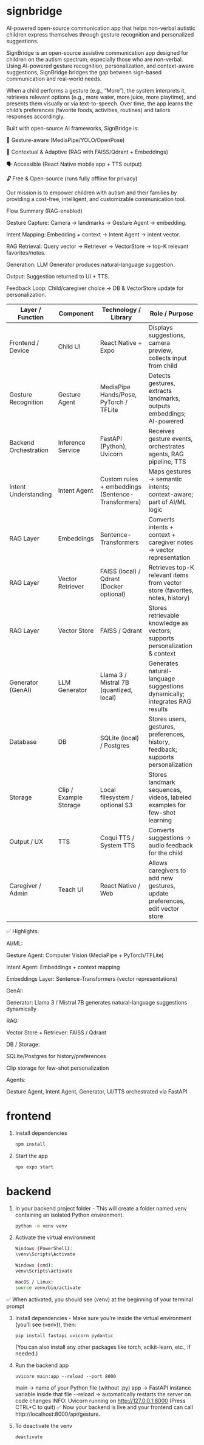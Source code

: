 # signbridge
AI-powered open-source communication app that helps non-verbal autistic children express themselves through gesture recognition and personalized suggestions.

SignBridge is an open-source assistive communication app designed for children on the autism spectrum, especially those who are non-verbal. Using AI-powered gesture recognition, personalization, and context-aware suggestions, SignBridge bridges the gap between sign-based communication and real-world needs.

When a child performs a gesture (e.g., “More”), the system interprets it, retrieves relevant options (e.g., more water, more juice, more playtime), and presents them visually or via text-to-speech. Over time, the app learns the child’s preferences (favorite foods, activities, routines) and tailors responses accordingly.

Built with open-source AI frameworks, SignBridge is:

🎥 Gesture-aware (MediaPipe/YOLO/OpenPose)

🧠 Contextual & Adaptive (RAG with FAISS/Qdrant + Embeddings)

🗣️ Accessible (React Native mobile app + TTS output)

🔓 Free & Open-source (runs fully offline for privacy)

Our mission is to empower children with autism and their families by providing a cost-free, intelligent, and customizable communication tool.

Flow Summary (RAG-enabled)

Gesture Capture: Camera → landmarks → Gesture Agent → embedding.

Intent Mapping: Embedding + context → Intent Agent → intent vector.

RAG Retrieval: Query vector → Retriever → VectorStore → top-K relevant favorites/notes.

Generation: LLM Generator produces natural-language suggestion.

Output: Suggestion returned to UI + TTS.

Feedback Loop: Child/caregiver choice → DB & VectorStore update for personalization.

| Layer / Function      | Component              | Technology / Library                              | Role / Purpose                                                                   |
| --------------------- | ---------------------- | ------------------------------------------------- | -------------------------------------------------------------------------------- |
| Frontend / Device     | Child UI               | React Native + Expo                               | Displays suggestions, camera preview, collects input from child                  |
| Gesture Recognition   | Gesture Agent          | MediaPipe Hands/Pose, PyTorch / TFLite            | Detects gestures, extracts landmarks, outputs embeddings; AI-powered             |
| Backend Orchestration | Inference Service      | FastAPI (Python), Uvicorn                         | Receives gesture events, orchestrates agents, RAG pipeline, TTS                  |
| Intent Understanding  | Intent Agent           | Custom rules + embeddings (Sentence-Transformers) | Maps gestures → semantic intents; context-aware; part of AI/ML logic             |
| RAG Layer             | Embeddings             | Sentence-Transformers                             | Converts intents + context + caregiver notes → vector representation             |
| RAG Layer             | Vector Retriever       | FAISS (local) / Qdrant (Docker optional)          | Retrieves top-K relevant items from vector store (favorites, notes, history)     |
| RAG Layer             | Vector Store           | FAISS / Qdrant                                    | Stores retrievable knowledge as vectors; supports personalization & context      |
| Generator (GenAI)     | LLM Generator          | Llama 3 / Mistral 7B (quantized, local)           | Generates natural-language suggestions dynamically; integrates RAG results       |
| Database              | DB                     | SQLite (local) / Postgres                         | Stores users, gestures, preferences, history, feedback; supports personalization |
| Storage               | Clip / Example Storage | Local filesystem / optional S3                    | Stores landmark sequences, videos, labeled examples for few-shot learning        |
| Output / UX           | TTS                    | Coqui TTS / System TTS                            | Converts suggestions → audio feedback for the child                              |
| Caregiver / Admin     | Teach UI               | React Native / Web                                | Allows caregivers to add new gestures, update preferences, edit vector store     |

✅ Highlights:

AI/ML:

Gesture Agent: Computer Vision (MediaPipe + PyTorch/TFLite)

Intent Agent: Embeddings + context mapping

Embeddings Layer: Sentence-Transformers (vector representations)

GenAI:

Generator: Llama 3 / Mistral 7B generates natural-language suggestions dynamically

RAG:

Vector Store + Retriever: FAISS / Qdrant

DB / Storage:

SQLite/Postgres for history/preferences

Clip storage for few-shot personalization

Agents:

Gesture Agent, Intent Agent, Generator, UI/TTS orchestrated via FastAPI

# frontend

1. Install dependencies

   ```bash
   npm install
   ```

2. Start the app

   ```bash
   npx expo start
   ```

# backend

1. In your backend project folder - This will create a folder named venv containing an isolated Python environment.

    ```bash
    python -m venv venv
    ```

2. Activate the virtual environment

    ```bash
    Windows (PowerShell):
    \venv\Scripts\Activate
    ```

    ```bash
    Windows (cmd):
    venv\Scripts\activate
    ```

    ```bash
    macOS / Linux:
    source venv/bin/activate
    ```

✅ When activated, you should see (venv) at the beginning of your terminal prompt

3. Install dependencies - Make sure you’re inside the virtual environment (you’ll see (venv)), then:

    ```
    pip install fastapi uvicorn pydantic
    ```
    (You can also install any other packages like torch, scikit-learn, etc., if needed.)

4. Run the backend app

    ```
    uvicorn main:app --reload --port 8000
    ```

    main → name of your Python file (without .py)
    app → FastAPI instance variable inside that file
    --reload → automatically restarts the server on code changes
    INFO:     Uvicorn running on http://127.0.0.1:8000 (Press CTRL+C to quit)
    ✅ Now your backend is live and your frontend can call http://localhost:8000/api/gesture.

5. To deactivate the venv

    ```
    deactivate
    ```